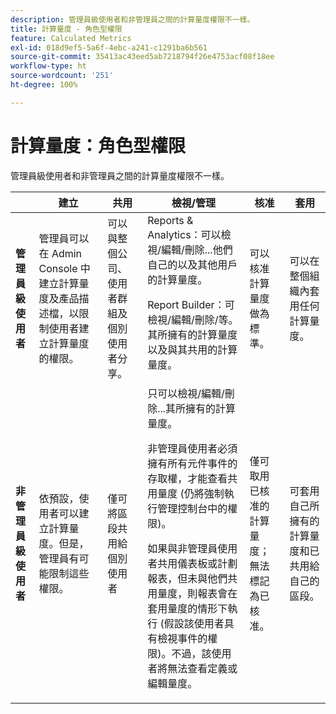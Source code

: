 ```yaml
---
description: 管理員級使用者和非管理員之間的計算量度權限不一樣。
title: 計算量度 - 角色型權限
feature: Calculated Metrics
exl-id: 018d9ef5-5a6f-4ebc-a241-c1291ba6b561
source-git-commit: 35413ac43eed5ab7218794f26e4753acf08f18ee
workflow-type: ht
source-wordcount: '251'
ht-degree: 100%

---
```


# 計算量度：角色型權限

管理員級使用者和非管理員之間的計算量度權限不一樣。

<table id="table_13F72FD90C964B86BD4B51E6F51ED292"> 
 <thead> 
  <tr> 
   <th colname="col1" class="entry"> </th> 
   <th colname="col02" class="entry"> 建立 </th> 
   <th colname="col2" class="entry"> 共用 </th> 
   <th colname="col3" class="entry"> 檢視/管理 </th> 
   <th colname="col4" class="entry"> 核准 </th> 
   <th colname="col5" class="entry"> 套用 </th> 
  </tr> 
 </thead>
 <tbody> 
  <tr> 
   <td colname="col1"> <b>管理員級使用者</b> </td> 
   <td colname="col02"> 管理員可以在 Admin Console 中建立計算量度及產品描述檔，以限制使用者建立計算量度的權限。 </td> 
   <td colname="col2"> 可以與整個公司、使用者群組及個別使用者分享。 </td> 
   <td colname="col3"> <span class="keyword">Reports &amp; Analytics</span>：可以檢視/編輯/刪除...他們自己的以及其他用戶的計算量度。 <p> <span class="keyword"> Report Builder</span>：可檢視/編輯/刪除/等。其所擁有的計算量度以及與其共用的計算量度。 </p> </td> 
   <td colname="col4"> 可以核准計算量度做為標準。 </td> 
   <td colname="col5"> 可以在整個組織內套用任何計算量度。 </td> 
  </tr> 
  <tr> 
   <td colname="col1"> <b>非管理員級使用者</b> </td> 
   <td colname="col02"> 依預設，使用者可以建立計算量度。但是，管理員有可能限制這些權限。 </td> 
   <td colname="col2"> 僅可將區段共用給個別使用者 </td> 
   <td colname="col3"> 只可以檢視/編輯/刪除...其所擁有的計算量度。 <p>非管理員使用者必須擁有所有元件事件的存取權，才能查看共用量度 (仍將強制執行管理控制台中的權限)。 </p> <p>如果與非管理員使用者共用儀表板或計劃報表，但未與他們共用量度，則報表會在套用量度的情形下執行 (假設該使用者具有檢視事件的權限)。不過，該使用者將無法查看定義或編輯量度。 </p> </td> 
   <td colname="col4"> 僅可取用已核准的計算量度；無法標記為已核准。 </td> 
   <td colname="col5"> 可套用自己所擁有的計算量度和已共用給自己的區段。 </td> 
  </tr> 
 </tbody> 
</table>
